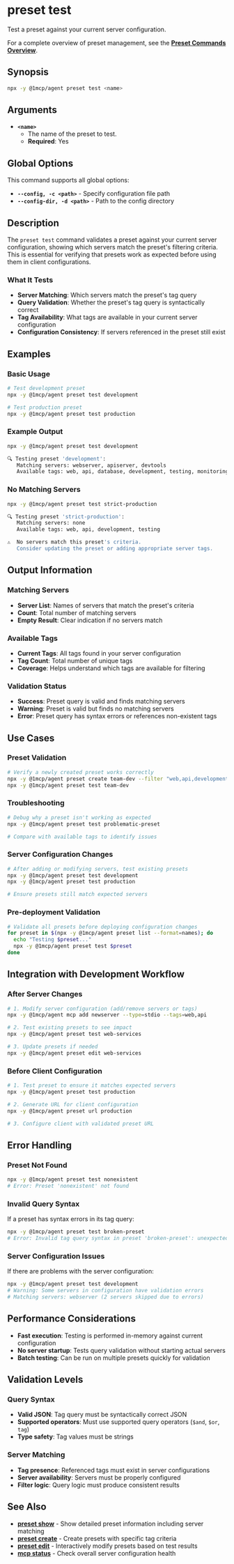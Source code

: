 # preset test

Test a preset against your current server configuration.

For a complete overview of preset management, see the **[Preset Commands Overview](./index)**.

## Synopsis

```bash
npx -y @1mcp/agent preset test <name>
```

## Arguments

- **`<name>`**
  - The name of the preset to test.
  - **Required**: Yes

## Global Options

This command supports all global options:

- **`--config, -c <path>`** - Specify configuration file path
- **`--config-dir, -d <path>`** - Path to the config directory

## Description

The `preset test` command validates a preset against your current server configuration, showing which servers match the preset's filtering criteria. This is essential for verifying that presets work as expected before using them in client configurations.

### What It Tests

- **Server Matching**: Which servers match the preset's tag query
- **Query Validation**: Whether the preset's tag query is syntactically correct
- **Tag Availability**: What tags are available in your current server configuration
- **Configuration Consistency**: If servers referenced in the preset still exist

## Examples

### Basic Usage

```bash
# Test development preset
npx -y @1mcp/agent preset test development

# Test production preset
npx -y @1mcp/agent preset test production
```

### Example Output

```bash
npx -y @1mcp/agent preset test development

🔍 Testing preset 'development':
   Matching servers: webserver, apiserver, devtools
   Available tags: web, api, database, development, testing, monitoring
```

### No Matching Servers

```bash
npx -y @1mcp/agent preset test strict-production

🔍 Testing preset 'strict-production':
   Matching servers: none
   Available tags: web, api, development, testing

⚠️  No servers match this preset's criteria.
   Consider updating the preset or adding appropriate server tags.
```

## Output Information

### Matching Servers

- **Server List**: Names of servers that match the preset's criteria
- **Count**: Total number of matching servers
- **Empty Result**: Clear indication if no servers match

### Available Tags

- **Current Tags**: All tags found in your server configuration
- **Tag Count**: Total number of unique tags
- **Coverage**: Helps understand which tags are available for filtering

### Validation Status

- **Success**: Preset query is valid and finds matching servers
- **Warning**: Preset is valid but finds no matching servers
- **Error**: Preset query has syntax errors or references non-existent tags

## Use Cases

### Preset Validation

```bash
# Verify a newly created preset works correctly
npx -y @1mcp/agent preset create team-dev --filter "web,api,development"
npx -y @1mcp/agent preset test team-dev
```

### Troubleshooting

```bash
# Debug why a preset isn't working as expected
npx -y @1mcp/agent preset test problematic-preset

# Compare with available tags to identify issues
```

### Server Configuration Changes

```bash
# After adding or modifying servers, test existing presets
npx -y @1mcp/agent preset test development
npx -y @1mcp/agent preset test production

# Ensure presets still match expected servers
```

### Pre-deployment Validation

```bash
# Validate all presets before deploying configuration changes
for preset in $(npx -y @1mcp/agent preset list --format=names); do
  echo "Testing $preset..."
  npx -y @1mcp/agent preset test $preset
done
```

## Integration with Development Workflow

### After Server Changes

```bash
# 1. Modify server configuration (add/remove servers or tags)
npx -y @1mcp/agent mcp add newserver --type=stdio --tags=web,api

# 2. Test existing presets to see impact
npx -y @1mcp/agent preset test web-services

# 3. Update presets if needed
npx -y @1mcp/agent preset edit web-services
```

### Before Client Configuration

```bash
# 1. Test preset to ensure it matches expected servers
npx -y @1mcp/agent preset test production

# 2. Generate URL for client configuration
npx -y @1mcp/agent preset url production

# 3. Configure client with validated preset URL
```

## Error Handling

### Preset Not Found

```bash
npx -y @1mcp/agent preset test nonexistent
# Error: Preset 'nonexistent' not found
```

### Invalid Query Syntax

If a preset has syntax errors in its tag query:

```bash
npx -y @1mcp/agent preset test broken-preset
# Error: Invalid tag query syntax in preset 'broken-preset': unexpected token
```

### Server Configuration Issues

If there are problems with the server configuration:

```bash
npx -y @1mcp/agent preset test development
# Warning: Some servers in configuration have validation errors
# Matching servers: webserver (2 servers skipped due to errors)
```

## Performance Considerations

- **Fast execution**: Testing is performed in-memory against current configuration
- **No server startup**: Tests query validation without starting actual servers
- **Batch testing**: Can be run on multiple presets quickly for validation

## Validation Levels

### Query Syntax

- **Valid JSON**: Tag query must be syntactically correct JSON
- **Supported operators**: Must use supported query operators (`$and`, `$or`, `tag`)
- **Type safety**: Tag values must be strings

### Server Matching

- **Tag presence**: Referenced tags must exist in server configurations
- **Server availability**: Servers must be properly configured
- **Filter logic**: Query logic must produce consistent results

## See Also

- **[preset show](./show)** - Show detailed preset information including server matching
- **[preset create](./create)** - Create presets with specific tag criteria
- **[preset edit](./edit)** - Interactively modify presets based on test results
- **[mcp status](../mcp/status)** - Check overall server configuration health
